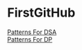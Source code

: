 # FirstGitHub
[Patterns For DSA](https://blog.algomaster.io/p/15-leetcode-patterns)
<br>
[Patterns For DP](https://blog.algomaster.io/p/20-patterns-to-master-dynamic-programming)


